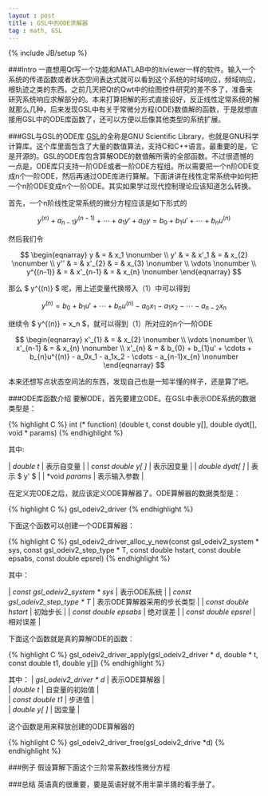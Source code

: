 ```yaml
---
layout : post
title : GSL中的ODE求解器
tag : math, GSL
---
```


{% include JB/setup %}

###Intro
一直想用Qt写一个功能和MATLAB中的ltiviewer一样的软件。输入一个系统的传递函数或者状态空间表达式就可以看到这个系统的时域响应，频域响应，根轨迹之类的东西。之前几天把Qt的Qwt中的绘图控件研究的差不多了，准备来研究系统响应求解部分的。本来打算把解的形式直接设好，反正线性定常系统的解就那么几种，后来发现GSL中有关于常微分方程(ODE)数值解的函数，于是就想直接用GSL中的ODE库函数了，还可以方便以后像其他类型的系统扩展。

###GSL与GSL的ODE库
[GSL](http://www.gnu.org/software/gsl/)的全称是GNU Scientific Library，也就是GNU科学计算库。这个库里面包含了大量的数值算法，支持C和C++语言。最重要的是，它是开源的。GSL的ODE库包含算解ODE的数值解所需的全部函数。不过很遗憾的一点是，ODE库只支持一阶ODE或者一阶ODE方程组。所以需要把一个n阶ODE变成n个一阶ODE，然后再通过ODE库进行算解。下面讲讲在线性定常系统中如何把一个n阶ODE变成n个一阶ODE。其实如果学过现代控制理论应该知道怎么转换。

首先，一个n阶线性定常系统的微分方程应该是如下形式的

$$
\begin{equation}
y^{(n)} + a_{n-1}y^{(n-1)} + \cdots + a_{1}y' + a_{0}y = b_{0} + b_{1}u' + \cdots +  b_{n}u^{(n)}
\end{equation}
$$

然后我们令

$$
\begin{eqnarray}
	y & = & x_1 \nonumber \\
	y' & = & x'_1 & = & x_{2} \nonumber \\
	y'' & = & x'_{2} & = & x_{3} \nonumber \\
	\vdots \nonumber \\
	y^{(n-1)} & = & x'_{n-1} & = & x_{n} \nonumber
\end{eqnarray}
$$

那么 $ y^{(n)} $ 呢，用上述变量代换带入（1）中可以得到

$$
\begin{equation}
	y^{(n)} =  b_{0} + b_{1}u' + \cdots +  b_{n}u^{(n)} - a_0x_1 - a_1x_2 - \cdots - a_{n-2}x_{n}
\end{equation}
$$

继续令 $ y^{(n)} = x_n $，就可以得到（1）所对应的n个一阶ODE

$$
\begin{eqnarray}
x'_{1} & = & x_{2} \nonumber \\
\vdots \nonumber \\
x'_{n-1} & = & x_{n} \nonumber \\
x'_{n} & = & b_{0} + b_{1}u' + \cdots +  b_{n}u^{(n)} - a_0x_1 - a_1x_2 - \cdots - a_{n-1}x_{n} \nonumber
\end{eqnarray}
$$

本来还想写点状态空间法的东西，发现自己也是一知半懂的样子，还是算了吧。


###ODE库函数介绍
要解ODE，首先要建立ODE。在GSL中表示ODE系统的数据类型是：

{% highlight C %}
int (* function) (double t, const double y[], double dydt[], void * params)
{% endhighlight %}

其中: 

| *double t*          | 表示自变量   |
| *const double y[ ]* | 表示因变量   |
| *double dydt[ ]*    | 表示 $ y' $  |
| *void *params*      | 表示输入参数 |


在定义完ODE之后，就应该定义ODE算解器了。ODE算解器的数据类型是：


{% highlight C %}
gsl_odeiv2_driver
{% endhighlight %}


下面这个函数可以创建一个ODE算解器：


{% highlight C %}
gsl_odeiv2_driver_alloc_y_new(const gsl_odeiv2_system * sys, const gsl_odeiv2_step_type * T, const double hstart, const double epsabs, const double epsrel)
{% endhighlight %}

其中：

| *const gsl_odeiv2_system \* sys*  | 表示ODE系统                 |
| *const gsl_odeiv2_step_type \* T* | 表示ODE算解器采用的步长类型 |
| *const double hstart*             | 初始步长                    |
| *const double epsabs*             | 绝对误差                    |
| *const double epsrel*             | 相对误差                    |


下面这个函数就是真的算解ODE的函数：


{% highlight C %}
gsl_odeiv2_driver_apply(gsl_odeiv2_driver * d, double * t, const double t1, double y[])
{% endhighlight %}

其中：
| *gsl_odeiv2_driver \* d* | 表示ODE算解器  |   
| *double t*               | 自变量的初始值 |   
| *const double t1*        | 步进值         |   
| *double y[ ]*            | 因变量         |   

这个函数是用来释放创建的ODE算解器的


{% highlight C %}
gsl_odeiv2_driver_free(gsl_odeiv2_drive *d)
{% endhighlight %}


###例子
假设算解下面这个三阶常系数线性微分方程

	

###总结
英语真的很重要，要是英语好就不用半蒙半猜的看手册了。
